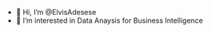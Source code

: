 - 👋 Hi, I’m @ElvisAdesese
- 👀 I’m interested in Data Anaysis for Business Intelligence 


<!---
ElvisAdesese/ElvisAdesese is a ✨ special ✨ repository because its `README.md` (this file) appears on your GitHub profile.
You can click the Preview link to take a look at your changes.
--->
